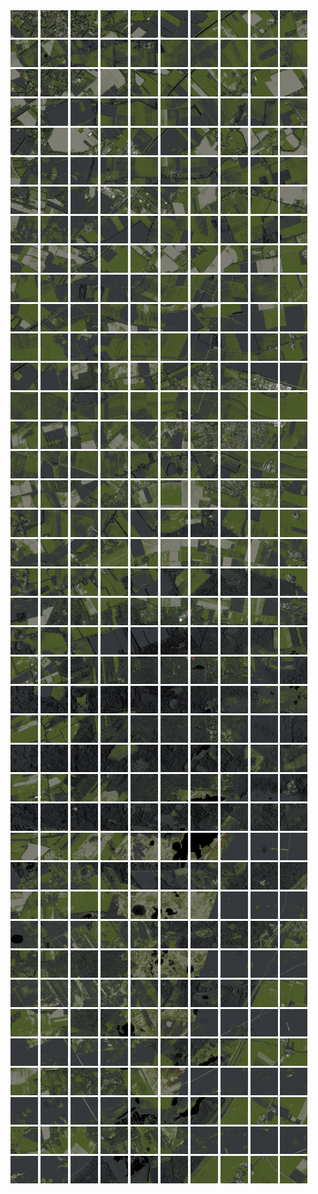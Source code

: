 <html>
<div>
<img src="https://github.com/HakkaTjakka/NL_TILE_MAP/blob/main/18/642/-1058/r.6420.-10580.png" height="44" width="44">
<img src="https://github.com/HakkaTjakka/NL_TILE_MAP/blob/main/18/642/-1058/r.6421.-10580.png" height="44" width="44">
<img src="https://github.com/HakkaTjakka/NL_TILE_MAP/blob/main/18/642/-1058/r.6422.-10580.png" height="44" width="44">
<img src="https://github.com/HakkaTjakka/NL_TILE_MAP/blob/main/18/642/-1058/r.6423.-10580.png" height="44" width="44">
<img src="https://github.com/HakkaTjakka/NL_TILE_MAP/blob/main/18/642/-1058/r.6424.-10580.png" height="44" width="44">
<img src="https://github.com/HakkaTjakka/NL_TILE_MAP/blob/main/18/642/-1058/r.6425.-10580.png" height="44" width="44">
<img src="https://github.com/HakkaTjakka/NL_TILE_MAP/blob/main/18/642/-1058/r.6426.-10580.png" height="44" width="44">
<img src="https://github.com/HakkaTjakka/NL_TILE_MAP/blob/main/18/642/-1058/r.6427.-10580.png" height="44" width="44">
<img src="https://github.com/HakkaTjakka/NL_TILE_MAP/blob/main/18/642/-1058/r.6428.-10580.png" height="44" width="44">
<img src="https://github.com/HakkaTjakka/NL_TILE_MAP/blob/main/18/642/-1058/r.6429.-10580.png" height="44" width="44">
<img src="https://github.com/HakkaTjakka/NL_TILE_MAP/blob/main/18/643/-1058/r.6430.-10580.png" height="44" width="44">
<img src="https://github.com/HakkaTjakka/NL_TILE_MAP/blob/main/18/643/-1058/r.6431.-10580.png" height="44" width="44">
<img src="https://github.com/HakkaTjakka/NL_TILE_MAP/blob/main/18/643/-1058/r.6432.-10580.png" height="44" width="44">
<img src="https://github.com/HakkaTjakka/NL_TILE_MAP/blob/main/18/643/-1058/r.6433.-10580.png" height="44" width="44">
<img src="https://github.com/HakkaTjakka/NL_TILE_MAP/blob/main/18/643/-1058/r.6434.-10580.png" height="44" width="44">
<img src="https://github.com/HakkaTjakka/NL_TILE_MAP/blob/main/18/643/-1058/r.6435.-10580.png" height="44" width="44">
<img src="https://github.com/HakkaTjakka/NL_TILE_MAP/blob/main/18/643/-1058/r.6436.-10580.png" height="44" width="44">
<img src="https://github.com/HakkaTjakka/NL_TILE_MAP/blob/main/18/643/-1058/r.6437.-10580.png" height="44" width="44">
<img src="https://github.com/HakkaTjakka/NL_TILE_MAP/blob/main/18/643/-1058/r.6438.-10580.png" height="44" width="44">
<img src="https://github.com/HakkaTjakka/NL_TILE_MAP/blob/main/18/643/-1058/r.6439.-10580.png" height="44" width="44">
<br>
<img src="https://github.com/HakkaTjakka/NL_TILE_MAP/blob/main/18/642/-1058/r.6420.-10579.png" height="44" width="44">
<img src="https://github.com/HakkaTjakka/NL_TILE_MAP/blob/main/18/642/-1058/r.6421.-10579.png" height="44" width="44">
<img src="https://github.com/HakkaTjakka/NL_TILE_MAP/blob/main/18/642/-1058/r.6422.-10579.png" height="44" width="44">
<img src="https://github.com/HakkaTjakka/NL_TILE_MAP/blob/main/18/642/-1058/r.6423.-10579.png" height="44" width="44">
<img src="https://github.com/HakkaTjakka/NL_TILE_MAP/blob/main/18/642/-1058/r.6424.-10579.png" height="44" width="44">
<img src="https://github.com/HakkaTjakka/NL_TILE_MAP/blob/main/18/642/-1058/r.6425.-10579.png" height="44" width="44">
<img src="https://github.com/HakkaTjakka/NL_TILE_MAP/blob/main/18/642/-1058/r.6426.-10579.png" height="44" width="44">
<img src="https://github.com/HakkaTjakka/NL_TILE_MAP/blob/main/18/642/-1058/r.6427.-10579.png" height="44" width="44">
<img src="https://github.com/HakkaTjakka/NL_TILE_MAP/blob/main/18/642/-1058/r.6428.-10579.png" height="44" width="44">
<img src="https://github.com/HakkaTjakka/NL_TILE_MAP/blob/main/18/642/-1058/r.6429.-10579.png" height="44" width="44">
<img src="https://github.com/HakkaTjakka/NL_TILE_MAP/blob/main/18/643/-1058/r.6430.-10579.png" height="44" width="44">
<img src="https://github.com/HakkaTjakka/NL_TILE_MAP/blob/main/18/643/-1058/r.6431.-10579.png" height="44" width="44">
<img src="https://github.com/HakkaTjakka/NL_TILE_MAP/blob/main/18/643/-1058/r.6432.-10579.png" height="44" width="44">
<img src="https://github.com/HakkaTjakka/NL_TILE_MAP/blob/main/18/643/-1058/r.6433.-10579.png" height="44" width="44">
<img src="https://github.com/HakkaTjakka/NL_TILE_MAP/blob/main/18/643/-1058/r.6434.-10579.png" height="44" width="44">
<img src="https://github.com/HakkaTjakka/NL_TILE_MAP/blob/main/18/643/-1058/r.6435.-10579.png" height="44" width="44">
<img src="https://github.com/HakkaTjakka/NL_TILE_MAP/blob/main/18/643/-1058/r.6436.-10579.png" height="44" width="44">
<img src="https://github.com/HakkaTjakka/NL_TILE_MAP/blob/main/18/643/-1058/r.6437.-10579.png" height="44" width="44">
<img src="https://github.com/HakkaTjakka/NL_TILE_MAP/blob/main/18/643/-1058/r.6438.-10579.png" height="44" width="44">
<img src="https://github.com/HakkaTjakka/NL_TILE_MAP/blob/main/18/643/-1058/r.6439.-10579.png" height="44" width="44">
<br>
<img src="https://github.com/HakkaTjakka/NL_TILE_MAP/blob/main/18/642/-1058/r.6420.-10578.png" height="44" width="44">
<img src="https://github.com/HakkaTjakka/NL_TILE_MAP/blob/main/18/642/-1058/r.6421.-10578.png" height="44" width="44">
<img src="https://github.com/HakkaTjakka/NL_TILE_MAP/blob/main/18/642/-1058/r.6422.-10578.png" height="44" width="44">
<img src="https://github.com/HakkaTjakka/NL_TILE_MAP/blob/main/18/642/-1058/r.6423.-10578.png" height="44" width="44">
<img src="https://github.com/HakkaTjakka/NL_TILE_MAP/blob/main/18/642/-1058/r.6424.-10578.png" height="44" width="44">
<img src="https://github.com/HakkaTjakka/NL_TILE_MAP/blob/main/18/642/-1058/r.6425.-10578.png" height="44" width="44">
<img src="https://github.com/HakkaTjakka/NL_TILE_MAP/blob/main/18/642/-1058/r.6426.-10578.png" height="44" width="44">
<img src="https://github.com/HakkaTjakka/NL_TILE_MAP/blob/main/18/642/-1058/r.6427.-10578.png" height="44" width="44">
<img src="https://github.com/HakkaTjakka/NL_TILE_MAP/blob/main/18/642/-1058/r.6428.-10578.png" height="44" width="44">
<img src="https://github.com/HakkaTjakka/NL_TILE_MAP/blob/main/18/642/-1058/r.6429.-10578.png" height="44" width="44">
<img src="https://github.com/HakkaTjakka/NL_TILE_MAP/blob/main/18/643/-1058/r.6430.-10578.png" height="44" width="44">
<img src="https://github.com/HakkaTjakka/NL_TILE_MAP/blob/main/18/643/-1058/r.6431.-10578.png" height="44" width="44">
<img src="https://github.com/HakkaTjakka/NL_TILE_MAP/blob/main/18/643/-1058/r.6432.-10578.png" height="44" width="44">
<img src="https://github.com/HakkaTjakka/NL_TILE_MAP/blob/main/18/643/-1058/r.6433.-10578.png" height="44" width="44">
<img src="https://github.com/HakkaTjakka/NL_TILE_MAP/blob/main/18/643/-1058/r.6434.-10578.png" height="44" width="44">
<img src="https://github.com/HakkaTjakka/NL_TILE_MAP/blob/main/18/643/-1058/r.6435.-10578.png" height="44" width="44">
<img src="https://github.com/HakkaTjakka/NL_TILE_MAP/blob/main/18/643/-1058/r.6436.-10578.png" height="44" width="44">
<img src="https://github.com/HakkaTjakka/NL_TILE_MAP/blob/main/18/643/-1058/r.6437.-10578.png" height="44" width="44">
<img src="https://github.com/HakkaTjakka/NL_TILE_MAP/blob/main/18/643/-1058/r.6438.-10578.png" height="44" width="44">
<img src="https://github.com/HakkaTjakka/NL_TILE_MAP/blob/main/18/643/-1058/r.6439.-10578.png" height="44" width="44">
<br>
<img src="https://github.com/HakkaTjakka/NL_TILE_MAP/blob/main/18/642/-1058/r.6420.-10577.png" height="44" width="44">
<img src="https://github.com/HakkaTjakka/NL_TILE_MAP/blob/main/18/642/-1058/r.6421.-10577.png" height="44" width="44">
<img src="https://github.com/HakkaTjakka/NL_TILE_MAP/blob/main/18/642/-1058/r.6422.-10577.png" height="44" width="44">
<img src="https://github.com/HakkaTjakka/NL_TILE_MAP/blob/main/18/642/-1058/r.6423.-10577.png" height="44" width="44">
<img src="https://github.com/HakkaTjakka/NL_TILE_MAP/blob/main/18/642/-1058/r.6424.-10577.png" height="44" width="44">
<img src="https://github.com/HakkaTjakka/NL_TILE_MAP/blob/main/18/642/-1058/r.6425.-10577.png" height="44" width="44">
<img src="https://github.com/HakkaTjakka/NL_TILE_MAP/blob/main/18/642/-1058/r.6426.-10577.png" height="44" width="44">
<img src="https://github.com/HakkaTjakka/NL_TILE_MAP/blob/main/18/642/-1058/r.6427.-10577.png" height="44" width="44">
<img src="https://github.com/HakkaTjakka/NL_TILE_MAP/blob/main/18/642/-1058/r.6428.-10577.png" height="44" width="44">
<img src="https://github.com/HakkaTjakka/NL_TILE_MAP/blob/main/18/642/-1058/r.6429.-10577.png" height="44" width="44">
<img src="https://github.com/HakkaTjakka/NL_TILE_MAP/blob/main/18/643/-1058/r.6430.-10577.png" height="44" width="44">
<img src="https://github.com/HakkaTjakka/NL_TILE_MAP/blob/main/18/643/-1058/r.6431.-10577.png" height="44" width="44">
<img src="https://github.com/HakkaTjakka/NL_TILE_MAP/blob/main/18/643/-1058/r.6432.-10577.png" height="44" width="44">
<img src="https://github.com/HakkaTjakka/NL_TILE_MAP/blob/main/18/643/-1058/r.6433.-10577.png" height="44" width="44">
<img src="https://github.com/HakkaTjakka/NL_TILE_MAP/blob/main/18/643/-1058/r.6434.-10577.png" height="44" width="44">
<img src="https://github.com/HakkaTjakka/NL_TILE_MAP/blob/main/18/643/-1058/r.6435.-10577.png" height="44" width="44">
<img src="https://github.com/HakkaTjakka/NL_TILE_MAP/blob/main/18/643/-1058/r.6436.-10577.png" height="44" width="44">
<img src="https://github.com/HakkaTjakka/NL_TILE_MAP/blob/main/18/643/-1058/r.6437.-10577.png" height="44" width="44">
<img src="https://github.com/HakkaTjakka/NL_TILE_MAP/blob/main/18/643/-1058/r.6438.-10577.png" height="44" width="44">
<img src="https://github.com/HakkaTjakka/NL_TILE_MAP/blob/main/18/643/-1058/r.6439.-10577.png" height="44" width="44">
<br>
<img src="https://github.com/HakkaTjakka/NL_TILE_MAP/blob/main/18/642/-1058/r.6420.-10576.png" height="44" width="44">
<img src="https://github.com/HakkaTjakka/NL_TILE_MAP/blob/main/18/642/-1058/r.6421.-10576.png" height="44" width="44">
<img src="https://github.com/HakkaTjakka/NL_TILE_MAP/blob/main/18/642/-1058/r.6422.-10576.png" height="44" width="44">
<img src="https://github.com/HakkaTjakka/NL_TILE_MAP/blob/main/18/642/-1058/r.6423.-10576.png" height="44" width="44">
<img src="https://github.com/HakkaTjakka/NL_TILE_MAP/blob/main/18/642/-1058/r.6424.-10576.png" height="44" width="44">
<img src="https://github.com/HakkaTjakka/NL_TILE_MAP/blob/main/18/642/-1058/r.6425.-10576.png" height="44" width="44">
<img src="https://github.com/HakkaTjakka/NL_TILE_MAP/blob/main/18/642/-1058/r.6426.-10576.png" height="44" width="44">
<img src="https://github.com/HakkaTjakka/NL_TILE_MAP/blob/main/18/642/-1058/r.6427.-10576.png" height="44" width="44">
<img src="https://github.com/HakkaTjakka/NL_TILE_MAP/blob/main/18/642/-1058/r.6428.-10576.png" height="44" width="44">
<img src="https://github.com/HakkaTjakka/NL_TILE_MAP/blob/main/18/642/-1058/r.6429.-10576.png" height="44" width="44">
<img src="https://github.com/HakkaTjakka/NL_TILE_MAP/blob/main/18/643/-1058/r.6430.-10576.png" height="44" width="44">
<img src="https://github.com/HakkaTjakka/NL_TILE_MAP/blob/main/18/643/-1058/r.6431.-10576.png" height="44" width="44">
<img src="https://github.com/HakkaTjakka/NL_TILE_MAP/blob/main/18/643/-1058/r.6432.-10576.png" height="44" width="44">
<img src="https://github.com/HakkaTjakka/NL_TILE_MAP/blob/main/18/643/-1058/r.6433.-10576.png" height="44" width="44">
<img src="https://github.com/HakkaTjakka/NL_TILE_MAP/blob/main/18/643/-1058/r.6434.-10576.png" height="44" width="44">
<img src="https://github.com/HakkaTjakka/NL_TILE_MAP/blob/main/18/643/-1058/r.6435.-10576.png" height="44" width="44">
<img src="https://github.com/HakkaTjakka/NL_TILE_MAP/blob/main/18/643/-1058/r.6436.-10576.png" height="44" width="44">
<img src="https://github.com/HakkaTjakka/NL_TILE_MAP/blob/main/18/643/-1058/r.6437.-10576.png" height="44" width="44">
<img src="https://github.com/HakkaTjakka/NL_TILE_MAP/blob/main/18/643/-1058/r.6438.-10576.png" height="44" width="44">
<img src="https://github.com/HakkaTjakka/NL_TILE_MAP/blob/main/18/643/-1058/r.6439.-10576.png" height="44" width="44">
<br>
<img src="https://github.com/HakkaTjakka/NL_TILE_MAP/blob/main/18/642/-1058/r.6420.-10575.png" height="44" width="44">
<img src="https://github.com/HakkaTjakka/NL_TILE_MAP/blob/main/18/642/-1058/r.6421.-10575.png" height="44" width="44">
<img src="https://github.com/HakkaTjakka/NL_TILE_MAP/blob/main/18/642/-1058/r.6422.-10575.png" height="44" width="44">
<img src="https://github.com/HakkaTjakka/NL_TILE_MAP/blob/main/18/642/-1058/r.6423.-10575.png" height="44" width="44">
<img src="https://github.com/HakkaTjakka/NL_TILE_MAP/blob/main/18/642/-1058/r.6424.-10575.png" height="44" width="44">
<img src="https://github.com/HakkaTjakka/NL_TILE_MAP/blob/main/18/642/-1058/r.6425.-10575.png" height="44" width="44">
<img src="https://github.com/HakkaTjakka/NL_TILE_MAP/blob/main/18/642/-1058/r.6426.-10575.png" height="44" width="44">
<img src="https://github.com/HakkaTjakka/NL_TILE_MAP/blob/main/18/642/-1058/r.6427.-10575.png" height="44" width="44">
<img src="https://github.com/HakkaTjakka/NL_TILE_MAP/blob/main/18/642/-1058/r.6428.-10575.png" height="44" width="44">
<img src="https://github.com/HakkaTjakka/NL_TILE_MAP/blob/main/18/642/-1058/r.6429.-10575.png" height="44" width="44">
<img src="https://github.com/HakkaTjakka/NL_TILE_MAP/blob/main/18/643/-1058/r.6430.-10575.png" height="44" width="44">
<img src="https://github.com/HakkaTjakka/NL_TILE_MAP/blob/main/18/643/-1058/r.6431.-10575.png" height="44" width="44">
<img src="https://github.com/HakkaTjakka/NL_TILE_MAP/blob/main/18/643/-1058/r.6432.-10575.png" height="44" width="44">
<img src="https://github.com/HakkaTjakka/NL_TILE_MAP/blob/main/18/643/-1058/r.6433.-10575.png" height="44" width="44">
<img src="https://github.com/HakkaTjakka/NL_TILE_MAP/blob/main/18/643/-1058/r.6434.-10575.png" height="44" width="44">
<img src="https://github.com/HakkaTjakka/NL_TILE_MAP/blob/main/18/643/-1058/r.6435.-10575.png" height="44" width="44">
<img src="https://github.com/HakkaTjakka/NL_TILE_MAP/blob/main/18/643/-1058/r.6436.-10575.png" height="44" width="44">
<img src="https://github.com/HakkaTjakka/NL_TILE_MAP/blob/main/18/643/-1058/r.6437.-10575.png" height="44" width="44">
<img src="https://github.com/HakkaTjakka/NL_TILE_MAP/blob/main/18/643/-1058/r.6438.-10575.png" height="44" width="44">
<img src="https://github.com/HakkaTjakka/NL_TILE_MAP/blob/main/18/643/-1058/r.6439.-10575.png" height="44" width="44">
<br>
<img src="https://github.com/HakkaTjakka/NL_TILE_MAP/blob/main/18/642/-1058/r.6420.-10574.png" height="44" width="44">
<img src="https://github.com/HakkaTjakka/NL_TILE_MAP/blob/main/18/642/-1058/r.6421.-10574.png" height="44" width="44">
<img src="https://github.com/HakkaTjakka/NL_TILE_MAP/blob/main/18/642/-1058/r.6422.-10574.png" height="44" width="44">
<img src="https://github.com/HakkaTjakka/NL_TILE_MAP/blob/main/18/642/-1058/r.6423.-10574.png" height="44" width="44">
<img src="https://github.com/HakkaTjakka/NL_TILE_MAP/blob/main/18/642/-1058/r.6424.-10574.png" height="44" width="44">
<img src="https://github.com/HakkaTjakka/NL_TILE_MAP/blob/main/18/642/-1058/r.6425.-10574.png" height="44" width="44">
<img src="https://github.com/HakkaTjakka/NL_TILE_MAP/blob/main/18/642/-1058/r.6426.-10574.png" height="44" width="44">
<img src="https://github.com/HakkaTjakka/NL_TILE_MAP/blob/main/18/642/-1058/r.6427.-10574.png" height="44" width="44">
<img src="https://github.com/HakkaTjakka/NL_TILE_MAP/blob/main/18/642/-1058/r.6428.-10574.png" height="44" width="44">
<img src="https://github.com/HakkaTjakka/NL_TILE_MAP/blob/main/18/642/-1058/r.6429.-10574.png" height="44" width="44">
<img src="https://github.com/HakkaTjakka/NL_TILE_MAP/blob/main/18/643/-1058/r.6430.-10574.png" height="44" width="44">
<img src="https://github.com/HakkaTjakka/NL_TILE_MAP/blob/main/18/643/-1058/r.6431.-10574.png" height="44" width="44">
<img src="https://github.com/HakkaTjakka/NL_TILE_MAP/blob/main/18/643/-1058/r.6432.-10574.png" height="44" width="44">
<img src="https://github.com/HakkaTjakka/NL_TILE_MAP/blob/main/18/643/-1058/r.6433.-10574.png" height="44" width="44">
<img src="https://github.com/HakkaTjakka/NL_TILE_MAP/blob/main/18/643/-1058/r.6434.-10574.png" height="44" width="44">
<img src="https://github.com/HakkaTjakka/NL_TILE_MAP/blob/main/18/643/-1058/r.6435.-10574.png" height="44" width="44">
<img src="https://github.com/HakkaTjakka/NL_TILE_MAP/blob/main/18/643/-1058/r.6436.-10574.png" height="44" width="44">
<img src="https://github.com/HakkaTjakka/NL_TILE_MAP/blob/main/18/643/-1058/r.6437.-10574.png" height="44" width="44">
<img src="https://github.com/HakkaTjakka/NL_TILE_MAP/blob/main/18/643/-1058/r.6438.-10574.png" height="44" width="44">
<img src="https://github.com/HakkaTjakka/NL_TILE_MAP/blob/main/18/643/-1058/r.6439.-10574.png" height="44" width="44">
<br>
<img src="https://github.com/HakkaTjakka/NL_TILE_MAP/blob/main/18/642/-1058/r.6420.-10573.png" height="44" width="44">
<img src="https://github.com/HakkaTjakka/NL_TILE_MAP/blob/main/18/642/-1058/r.6421.-10573.png" height="44" width="44">
<img src="https://github.com/HakkaTjakka/NL_TILE_MAP/blob/main/18/642/-1058/r.6422.-10573.png" height="44" width="44">
<img src="https://github.com/HakkaTjakka/NL_TILE_MAP/blob/main/18/642/-1058/r.6423.-10573.png" height="44" width="44">
<img src="https://github.com/HakkaTjakka/NL_TILE_MAP/blob/main/18/642/-1058/r.6424.-10573.png" height="44" width="44">
<img src="https://github.com/HakkaTjakka/NL_TILE_MAP/blob/main/18/642/-1058/r.6425.-10573.png" height="44" width="44">
<img src="https://github.com/HakkaTjakka/NL_TILE_MAP/blob/main/18/642/-1058/r.6426.-10573.png" height="44" width="44">
<img src="https://github.com/HakkaTjakka/NL_TILE_MAP/blob/main/18/642/-1058/r.6427.-10573.png" height="44" width="44">
<img src="https://github.com/HakkaTjakka/NL_TILE_MAP/blob/main/18/642/-1058/r.6428.-10573.png" height="44" width="44">
<img src="https://github.com/HakkaTjakka/NL_TILE_MAP/blob/main/18/642/-1058/r.6429.-10573.png" height="44" width="44">
<img src="https://github.com/HakkaTjakka/NL_TILE_MAP/blob/main/18/643/-1058/r.6430.-10573.png" height="44" width="44">
<img src="https://github.com/HakkaTjakka/NL_TILE_MAP/blob/main/18/643/-1058/r.6431.-10573.png" height="44" width="44">
<img src="https://github.com/HakkaTjakka/NL_TILE_MAP/blob/main/18/643/-1058/r.6432.-10573.png" height="44" width="44">
<img src="https://github.com/HakkaTjakka/NL_TILE_MAP/blob/main/18/643/-1058/r.6433.-10573.png" height="44" width="44">
<img src="https://github.com/HakkaTjakka/NL_TILE_MAP/blob/main/18/643/-1058/r.6434.-10573.png" height="44" width="44">
<img src="https://github.com/HakkaTjakka/NL_TILE_MAP/blob/main/18/643/-1058/r.6435.-10573.png" height="44" width="44">
<img src="https://github.com/HakkaTjakka/NL_TILE_MAP/blob/main/18/643/-1058/r.6436.-10573.png" height="44" width="44">
<img src="https://github.com/HakkaTjakka/NL_TILE_MAP/blob/main/18/643/-1058/r.6437.-10573.png" height="44" width="44">
<img src="https://github.com/HakkaTjakka/NL_TILE_MAP/blob/main/18/643/-1058/r.6438.-10573.png" height="44" width="44">
<img src="https://github.com/HakkaTjakka/NL_TILE_MAP/blob/main/18/643/-1058/r.6439.-10573.png" height="44" width="44">
<br>
<img src="https://github.com/HakkaTjakka/NL_TILE_MAP/blob/main/18/642/-1058/r.6420.-10572.png" height="44" width="44">
<img src="https://github.com/HakkaTjakka/NL_TILE_MAP/blob/main/18/642/-1058/r.6421.-10572.png" height="44" width="44">
<img src="https://github.com/HakkaTjakka/NL_TILE_MAP/blob/main/18/642/-1058/r.6422.-10572.png" height="44" width="44">
<img src="https://github.com/HakkaTjakka/NL_TILE_MAP/blob/main/18/642/-1058/r.6423.-10572.png" height="44" width="44">
<img src="https://github.com/HakkaTjakka/NL_TILE_MAP/blob/main/18/642/-1058/r.6424.-10572.png" height="44" width="44">
<img src="https://github.com/HakkaTjakka/NL_TILE_MAP/blob/main/18/642/-1058/r.6425.-10572.png" height="44" width="44">
<img src="https://github.com/HakkaTjakka/NL_TILE_MAP/blob/main/18/642/-1058/r.6426.-10572.png" height="44" width="44">
<img src="https://github.com/HakkaTjakka/NL_TILE_MAP/blob/main/18/642/-1058/r.6427.-10572.png" height="44" width="44">
<img src="https://github.com/HakkaTjakka/NL_TILE_MAP/blob/main/18/642/-1058/r.6428.-10572.png" height="44" width="44">
<img src="https://github.com/HakkaTjakka/NL_TILE_MAP/blob/main/18/642/-1058/r.6429.-10572.png" height="44" width="44">
<img src="https://github.com/HakkaTjakka/NL_TILE_MAP/blob/main/18/643/-1058/r.6430.-10572.png" height="44" width="44">
<img src="https://github.com/HakkaTjakka/NL_TILE_MAP/blob/main/18/643/-1058/r.6431.-10572.png" height="44" width="44">
<img src="https://github.com/HakkaTjakka/NL_TILE_MAP/blob/main/18/643/-1058/r.6432.-10572.png" height="44" width="44">
<img src="https://github.com/HakkaTjakka/NL_TILE_MAP/blob/main/18/643/-1058/r.6433.-10572.png" height="44" width="44">
<img src="https://github.com/HakkaTjakka/NL_TILE_MAP/blob/main/18/643/-1058/r.6434.-10572.png" height="44" width="44">
<img src="https://github.com/HakkaTjakka/NL_TILE_MAP/blob/main/18/643/-1058/r.6435.-10572.png" height="44" width="44">
<img src="https://github.com/HakkaTjakka/NL_TILE_MAP/blob/main/18/643/-1058/r.6436.-10572.png" height="44" width="44">
<img src="https://github.com/HakkaTjakka/NL_TILE_MAP/blob/main/18/643/-1058/r.6437.-10572.png" height="44" width="44">
<img src="https://github.com/HakkaTjakka/NL_TILE_MAP/blob/main/18/643/-1058/r.6438.-10572.png" height="44" width="44">
<img src="https://github.com/HakkaTjakka/NL_TILE_MAP/blob/main/18/643/-1058/r.6439.-10572.png" height="44" width="44">
<br>
<img src="https://github.com/HakkaTjakka/NL_TILE_MAP/blob/main/18/642/-1058/r.6420.-10571.png" height="44" width="44">
<img src="https://github.com/HakkaTjakka/NL_TILE_MAP/blob/main/18/642/-1058/r.6421.-10571.png" height="44" width="44">
<img src="https://github.com/HakkaTjakka/NL_TILE_MAP/blob/main/18/642/-1058/r.6422.-10571.png" height="44" width="44">
<img src="https://github.com/HakkaTjakka/NL_TILE_MAP/blob/main/18/642/-1058/r.6423.-10571.png" height="44" width="44">
<img src="https://github.com/HakkaTjakka/NL_TILE_MAP/blob/main/18/642/-1058/r.6424.-10571.png" height="44" width="44">
<img src="https://github.com/HakkaTjakka/NL_TILE_MAP/blob/main/18/642/-1058/r.6425.-10571.png" height="44" width="44">
<img src="https://github.com/HakkaTjakka/NL_TILE_MAP/blob/main/18/642/-1058/r.6426.-10571.png" height="44" width="44">
<img src="https://github.com/HakkaTjakka/NL_TILE_MAP/blob/main/18/642/-1058/r.6427.-10571.png" height="44" width="44">
<img src="https://github.com/HakkaTjakka/NL_TILE_MAP/blob/main/18/642/-1058/r.6428.-10571.png" height="44" width="44">
<img src="https://github.com/HakkaTjakka/NL_TILE_MAP/blob/main/18/642/-1058/r.6429.-10571.png" height="44" width="44">
<img src="https://github.com/HakkaTjakka/NL_TILE_MAP/blob/main/18/643/-1058/r.6430.-10571.png" height="44" width="44">
<img src="https://github.com/HakkaTjakka/NL_TILE_MAP/blob/main/18/643/-1058/r.6431.-10571.png" height="44" width="44">
<img src="https://github.com/HakkaTjakka/NL_TILE_MAP/blob/main/18/643/-1058/r.6432.-10571.png" height="44" width="44">
<img src="https://github.com/HakkaTjakka/NL_TILE_MAP/blob/main/18/643/-1058/r.6433.-10571.png" height="44" width="44">
<img src="https://github.com/HakkaTjakka/NL_TILE_MAP/blob/main/18/643/-1058/r.6434.-10571.png" height="44" width="44">
<img src="https://github.com/HakkaTjakka/NL_TILE_MAP/blob/main/18/643/-1058/r.6435.-10571.png" height="44" width="44">
<img src="https://github.com/HakkaTjakka/NL_TILE_MAP/blob/main/18/643/-1058/r.6436.-10571.png" height="44" width="44">
<img src="https://github.com/HakkaTjakka/NL_TILE_MAP/blob/main/18/643/-1058/r.6437.-10571.png" height="44" width="44">
<img src="https://github.com/HakkaTjakka/NL_TILE_MAP/blob/main/18/643/-1058/r.6438.-10571.png" height="44" width="44">
<img src="https://github.com/HakkaTjakka/NL_TILE_MAP/blob/main/18/643/-1058/r.6439.-10571.png" height="44" width="44">
<br>
<img src="https://github.com/HakkaTjakka/NL_TILE_MAP/blob/main/18/642/-1057/r.6420.-10570.png" height="44" width="44">
<img src="https://github.com/HakkaTjakka/NL_TILE_MAP/blob/main/18/642/-1057/r.6421.-10570.png" height="44" width="44">
<img src="https://github.com/HakkaTjakka/NL_TILE_MAP/blob/main/18/642/-1057/r.6422.-10570.png" height="44" width="44">
<img src="https://github.com/HakkaTjakka/NL_TILE_MAP/blob/main/18/642/-1057/r.6423.-10570.png" height="44" width="44">
<img src="https://github.com/HakkaTjakka/NL_TILE_MAP/blob/main/18/642/-1057/r.6424.-10570.png" height="44" width="44">
<img src="https://github.com/HakkaTjakka/NL_TILE_MAP/blob/main/18/642/-1057/r.6425.-10570.png" height="44" width="44">
<img src="https://github.com/HakkaTjakka/NL_TILE_MAP/blob/main/18/642/-1057/r.6426.-10570.png" height="44" width="44">
<img src="https://github.com/HakkaTjakka/NL_TILE_MAP/blob/main/18/642/-1057/r.6427.-10570.png" height="44" width="44">
<img src="https://github.com/HakkaTjakka/NL_TILE_MAP/blob/main/18/642/-1057/r.6428.-10570.png" height="44" width="44">
<img src="https://github.com/HakkaTjakka/NL_TILE_MAP/blob/main/18/642/-1057/r.6429.-10570.png" height="44" width="44">
<img src="https://github.com/HakkaTjakka/NL_TILE_MAP/blob/main/18/643/-1057/r.6430.-10570.png" height="44" width="44">
<img src="https://github.com/HakkaTjakka/NL_TILE_MAP/blob/main/18/643/-1057/r.6431.-10570.png" height="44" width="44">
<img src="https://github.com/HakkaTjakka/NL_TILE_MAP/blob/main/18/643/-1057/r.6432.-10570.png" height="44" width="44">
<img src="https://github.com/HakkaTjakka/NL_TILE_MAP/blob/main/18/643/-1057/r.6433.-10570.png" height="44" width="44">
<img src="https://github.com/HakkaTjakka/NL_TILE_MAP/blob/main/18/643/-1057/r.6434.-10570.png" height="44" width="44">
<img src="https://github.com/HakkaTjakka/NL_TILE_MAP/blob/main/18/643/-1057/r.6435.-10570.png" height="44" width="44">
<img src="https://github.com/HakkaTjakka/NL_TILE_MAP/blob/main/18/643/-1057/r.6436.-10570.png" height="44" width="44">
<img src="https://github.com/HakkaTjakka/NL_TILE_MAP/blob/main/18/643/-1057/r.6437.-10570.png" height="44" width="44">
<img src="https://github.com/HakkaTjakka/NL_TILE_MAP/blob/main/18/643/-1057/r.6438.-10570.png" height="44" width="44">
<img src="https://github.com/HakkaTjakka/NL_TILE_MAP/blob/main/18/643/-1057/r.6439.-10570.png" height="44" width="44">
<br>
<img src="https://github.com/HakkaTjakka/NL_TILE_MAP/blob/main/18/642/-1057/r.6420.-10569.png" height="44" width="44">
<img src="https://github.com/HakkaTjakka/NL_TILE_MAP/blob/main/18/642/-1057/r.6421.-10569.png" height="44" width="44">
<img src="https://github.com/HakkaTjakka/NL_TILE_MAP/blob/main/18/642/-1057/r.6422.-10569.png" height="44" width="44">
<img src="https://github.com/HakkaTjakka/NL_TILE_MAP/blob/main/18/642/-1057/r.6423.-10569.png" height="44" width="44">
<img src="https://github.com/HakkaTjakka/NL_TILE_MAP/blob/main/18/642/-1057/r.6424.-10569.png" height="44" width="44">
<img src="https://github.com/HakkaTjakka/NL_TILE_MAP/blob/main/18/642/-1057/r.6425.-10569.png" height="44" width="44">
<img src="https://github.com/HakkaTjakka/NL_TILE_MAP/blob/main/18/642/-1057/r.6426.-10569.png" height="44" width="44">
<img src="https://github.com/HakkaTjakka/NL_TILE_MAP/blob/main/18/642/-1057/r.6427.-10569.png" height="44" width="44">
<img src="https://github.com/HakkaTjakka/NL_TILE_MAP/blob/main/18/642/-1057/r.6428.-10569.png" height="44" width="44">
<img src="https://github.com/HakkaTjakka/NL_TILE_MAP/blob/main/18/642/-1057/r.6429.-10569.png" height="44" width="44">
<img src="https://github.com/HakkaTjakka/NL_TILE_MAP/blob/main/18/643/-1057/r.6430.-10569.png" height="44" width="44">
<img src="https://github.com/HakkaTjakka/NL_TILE_MAP/blob/main/18/643/-1057/r.6431.-10569.png" height="44" width="44">
<img src="https://github.com/HakkaTjakka/NL_TILE_MAP/blob/main/18/643/-1057/r.6432.-10569.png" height="44" width="44">
<img src="https://github.com/HakkaTjakka/NL_TILE_MAP/blob/main/18/643/-1057/r.6433.-10569.png" height="44" width="44">
<img src="https://github.com/HakkaTjakka/NL_TILE_MAP/blob/main/18/643/-1057/r.6434.-10569.png" height="44" width="44">
<img src="https://github.com/HakkaTjakka/NL_TILE_MAP/blob/main/18/643/-1057/r.6435.-10569.png" height="44" width="44">
<img src="https://github.com/HakkaTjakka/NL_TILE_MAP/blob/main/18/643/-1057/r.6436.-10569.png" height="44" width="44">
<img src="https://github.com/HakkaTjakka/NL_TILE_MAP/blob/main/18/643/-1057/r.6437.-10569.png" height="44" width="44">
<img src="https://github.com/HakkaTjakka/NL_TILE_MAP/blob/main/18/643/-1057/r.6438.-10569.png" height="44" width="44">
<img src="https://github.com/HakkaTjakka/NL_TILE_MAP/blob/main/18/643/-1057/r.6439.-10569.png" height="44" width="44">
<br>
<img src="https://github.com/HakkaTjakka/NL_TILE_MAP/blob/main/18/642/-1057/r.6420.-10568.png" height="44" width="44">
<img src="https://github.com/HakkaTjakka/NL_TILE_MAP/blob/main/18/642/-1057/r.6421.-10568.png" height="44" width="44">
<img src="https://github.com/HakkaTjakka/NL_TILE_MAP/blob/main/18/642/-1057/r.6422.-10568.png" height="44" width="44">
<img src="https://github.com/HakkaTjakka/NL_TILE_MAP/blob/main/18/642/-1057/r.6423.-10568.png" height="44" width="44">
<img src="https://github.com/HakkaTjakka/NL_TILE_MAP/blob/main/18/642/-1057/r.6424.-10568.png" height="44" width="44">
<img src="https://github.com/HakkaTjakka/NL_TILE_MAP/blob/main/18/642/-1057/r.6425.-10568.png" height="44" width="44">
<img src="https://github.com/HakkaTjakka/NL_TILE_MAP/blob/main/18/642/-1057/r.6426.-10568.png" height="44" width="44">
<img src="https://github.com/HakkaTjakka/NL_TILE_MAP/blob/main/18/642/-1057/r.6427.-10568.png" height="44" width="44">
<img src="https://github.com/HakkaTjakka/NL_TILE_MAP/blob/main/18/642/-1057/r.6428.-10568.png" height="44" width="44">
<img src="https://github.com/HakkaTjakka/NL_TILE_MAP/blob/main/18/642/-1057/r.6429.-10568.png" height="44" width="44">
<img src="https://github.com/HakkaTjakka/NL_TILE_MAP/blob/main/18/643/-1057/r.6430.-10568.png" height="44" width="44">
<img src="https://github.com/HakkaTjakka/NL_TILE_MAP/blob/main/18/643/-1057/r.6431.-10568.png" height="44" width="44">
<img src="https://github.com/HakkaTjakka/NL_TILE_MAP/blob/main/18/643/-1057/r.6432.-10568.png" height="44" width="44">
<img src="https://github.com/HakkaTjakka/NL_TILE_MAP/blob/main/18/643/-1057/r.6433.-10568.png" height="44" width="44">
<img src="https://github.com/HakkaTjakka/NL_TILE_MAP/blob/main/18/643/-1057/r.6434.-10568.png" height="44" width="44">
<img src="https://github.com/HakkaTjakka/NL_TILE_MAP/blob/main/18/643/-1057/r.6435.-10568.png" height="44" width="44">
<img src="https://github.com/HakkaTjakka/NL_TILE_MAP/blob/main/18/643/-1057/r.6436.-10568.png" height="44" width="44">
<img src="https://github.com/HakkaTjakka/NL_TILE_MAP/blob/main/18/643/-1057/r.6437.-10568.png" height="44" width="44">
<img src="https://github.com/HakkaTjakka/NL_TILE_MAP/blob/main/18/643/-1057/r.6438.-10568.png" height="44" width="44">
<img src="https://github.com/HakkaTjakka/NL_TILE_MAP/blob/main/18/643/-1057/r.6439.-10568.png" height="44" width="44">
<br>
<img src="https://github.com/HakkaTjakka/NL_TILE_MAP/blob/main/18/642/-1057/r.6420.-10567.png" height="44" width="44">
<img src="https://github.com/HakkaTjakka/NL_TILE_MAP/blob/main/18/642/-1057/r.6421.-10567.png" height="44" width="44">
<img src="https://github.com/HakkaTjakka/NL_TILE_MAP/blob/main/18/642/-1057/r.6422.-10567.png" height="44" width="44">
<img src="https://github.com/HakkaTjakka/NL_TILE_MAP/blob/main/18/642/-1057/r.6423.-10567.png" height="44" width="44">
<img src="https://github.com/HakkaTjakka/NL_TILE_MAP/blob/main/18/642/-1057/r.6424.-10567.png" height="44" width="44">
<img src="https://github.com/HakkaTjakka/NL_TILE_MAP/blob/main/18/642/-1057/r.6425.-10567.png" height="44" width="44">
<img src="https://github.com/HakkaTjakka/NL_TILE_MAP/blob/main/18/642/-1057/r.6426.-10567.png" height="44" width="44">
<img src="https://github.com/HakkaTjakka/NL_TILE_MAP/blob/main/18/642/-1057/r.6427.-10567.png" height="44" width="44">
<img src="https://github.com/HakkaTjakka/NL_TILE_MAP/blob/main/18/642/-1057/r.6428.-10567.png" height="44" width="44">
<img src="https://github.com/HakkaTjakka/NL_TILE_MAP/blob/main/18/642/-1057/r.6429.-10567.png" height="44" width="44">
<img src="https://github.com/HakkaTjakka/NL_TILE_MAP/blob/main/18/643/-1057/r.6430.-10567.png" height="44" width="44">
<img src="https://github.com/HakkaTjakka/NL_TILE_MAP/blob/main/18/643/-1057/r.6431.-10567.png" height="44" width="44">
<img src="https://github.com/HakkaTjakka/NL_TILE_MAP/blob/main/18/643/-1057/r.6432.-10567.png" height="44" width="44">
<img src="https://github.com/HakkaTjakka/NL_TILE_MAP/blob/main/18/643/-1057/r.6433.-10567.png" height="44" width="44">
<img src="https://github.com/HakkaTjakka/NL_TILE_MAP/blob/main/18/643/-1057/r.6434.-10567.png" height="44" width="44">
<img src="https://github.com/HakkaTjakka/NL_TILE_MAP/blob/main/18/643/-1057/r.6435.-10567.png" height="44" width="44">
<img src="https://github.com/HakkaTjakka/NL_TILE_MAP/blob/main/18/643/-1057/r.6436.-10567.png" height="44" width="44">
<img src="https://github.com/HakkaTjakka/NL_TILE_MAP/blob/main/18/643/-1057/r.6437.-10567.png" height="44" width="44">
<img src="https://github.com/HakkaTjakka/NL_TILE_MAP/blob/main/18/643/-1057/r.6438.-10567.png" height="44" width="44">
<img src="https://github.com/HakkaTjakka/NL_TILE_MAP/blob/main/18/643/-1057/r.6439.-10567.png" height="44" width="44">
<br>
<img src="https://github.com/HakkaTjakka/NL_TILE_MAP/blob/main/18/642/-1057/r.6420.-10566.png" height="44" width="44">
<img src="https://github.com/HakkaTjakka/NL_TILE_MAP/blob/main/18/642/-1057/r.6421.-10566.png" height="44" width="44">
<img src="https://github.com/HakkaTjakka/NL_TILE_MAP/blob/main/18/642/-1057/r.6422.-10566.png" height="44" width="44">
<img src="https://github.com/HakkaTjakka/NL_TILE_MAP/blob/main/18/642/-1057/r.6423.-10566.png" height="44" width="44">
<img src="https://github.com/HakkaTjakka/NL_TILE_MAP/blob/main/18/642/-1057/r.6424.-10566.png" height="44" width="44">
<img src="https://github.com/HakkaTjakka/NL_TILE_MAP/blob/main/18/642/-1057/r.6425.-10566.png" height="44" width="44">
<img src="https://github.com/HakkaTjakka/NL_TILE_MAP/blob/main/18/642/-1057/r.6426.-10566.png" height="44" width="44">
<img src="https://github.com/HakkaTjakka/NL_TILE_MAP/blob/main/18/642/-1057/r.6427.-10566.png" height="44" width="44">
<img src="https://github.com/HakkaTjakka/NL_TILE_MAP/blob/main/18/642/-1057/r.6428.-10566.png" height="44" width="44">
<img src="https://github.com/HakkaTjakka/NL_TILE_MAP/blob/main/18/642/-1057/r.6429.-10566.png" height="44" width="44">
<img src="https://github.com/HakkaTjakka/NL_TILE_MAP/blob/main/18/643/-1057/r.6430.-10566.png" height="44" width="44">
<img src="https://github.com/HakkaTjakka/NL_TILE_MAP/blob/main/18/643/-1057/r.6431.-10566.png" height="44" width="44">
<img src="https://github.com/HakkaTjakka/NL_TILE_MAP/blob/main/18/643/-1057/r.6432.-10566.png" height="44" width="44">
<img src="https://github.com/HakkaTjakka/NL_TILE_MAP/blob/main/18/643/-1057/r.6433.-10566.png" height="44" width="44">
<img src="https://github.com/HakkaTjakka/NL_TILE_MAP/blob/main/18/643/-1057/r.6434.-10566.png" height="44" width="44">
<img src="https://github.com/HakkaTjakka/NL_TILE_MAP/blob/main/18/643/-1057/r.6435.-10566.png" height="44" width="44">
<img src="https://github.com/HakkaTjakka/NL_TILE_MAP/blob/main/18/643/-1057/r.6436.-10566.png" height="44" width="44">
<img src="https://github.com/HakkaTjakka/NL_TILE_MAP/blob/main/18/643/-1057/r.6437.-10566.png" height="44" width="44">
<img src="https://github.com/HakkaTjakka/NL_TILE_MAP/blob/main/18/643/-1057/r.6438.-10566.png" height="44" width="44">
<img src="https://github.com/HakkaTjakka/NL_TILE_MAP/blob/main/18/643/-1057/r.6439.-10566.png" height="44" width="44">
<br>
<img src="https://github.com/HakkaTjakka/NL_TILE_MAP/blob/main/18/642/-1057/r.6420.-10565.png" height="44" width="44">
<img src="https://github.com/HakkaTjakka/NL_TILE_MAP/blob/main/18/642/-1057/r.6421.-10565.png" height="44" width="44">
<img src="https://github.com/HakkaTjakka/NL_TILE_MAP/blob/main/18/642/-1057/r.6422.-10565.png" height="44" width="44">
<img src="https://github.com/HakkaTjakka/NL_TILE_MAP/blob/main/18/642/-1057/r.6423.-10565.png" height="44" width="44">
<img src="https://github.com/HakkaTjakka/NL_TILE_MAP/blob/main/18/642/-1057/r.6424.-10565.png" height="44" width="44">
<img src="https://github.com/HakkaTjakka/NL_TILE_MAP/blob/main/18/642/-1057/r.6425.-10565.png" height="44" width="44">
<img src="https://github.com/HakkaTjakka/NL_TILE_MAP/blob/main/18/642/-1057/r.6426.-10565.png" height="44" width="44">
<img src="https://github.com/HakkaTjakka/NL_TILE_MAP/blob/main/18/642/-1057/r.6427.-10565.png" height="44" width="44">
<img src="https://github.com/HakkaTjakka/NL_TILE_MAP/blob/main/18/642/-1057/r.6428.-10565.png" height="44" width="44">
<img src="https://github.com/HakkaTjakka/NL_TILE_MAP/blob/main/18/642/-1057/r.6429.-10565.png" height="44" width="44">
<img src="https://github.com/HakkaTjakka/NL_TILE_MAP/blob/main/18/643/-1057/r.6430.-10565.png" height="44" width="44">
<img src="https://github.com/HakkaTjakka/NL_TILE_MAP/blob/main/18/643/-1057/r.6431.-10565.png" height="44" width="44">
<img src="https://github.com/HakkaTjakka/NL_TILE_MAP/blob/main/18/643/-1057/r.6432.-10565.png" height="44" width="44">
<img src="https://github.com/HakkaTjakka/NL_TILE_MAP/blob/main/18/643/-1057/r.6433.-10565.png" height="44" width="44">
<img src="https://github.com/HakkaTjakka/NL_TILE_MAP/blob/main/18/643/-1057/r.6434.-10565.png" height="44" width="44">
<img src="https://github.com/HakkaTjakka/NL_TILE_MAP/blob/main/18/643/-1057/r.6435.-10565.png" height="44" width="44">
<img src="https://github.com/HakkaTjakka/NL_TILE_MAP/blob/main/18/643/-1057/r.6436.-10565.png" height="44" width="44">
<img src="https://github.com/HakkaTjakka/NL_TILE_MAP/blob/main/18/643/-1057/r.6437.-10565.png" height="44" width="44">
<img src="https://github.com/HakkaTjakka/NL_TILE_MAP/blob/main/18/643/-1057/r.6438.-10565.png" height="44" width="44">
<img src="https://github.com/HakkaTjakka/NL_TILE_MAP/blob/main/18/643/-1057/r.6439.-10565.png" height="44" width="44">
<br>
<img src="https://github.com/HakkaTjakka/NL_TILE_MAP/blob/main/18/642/-1057/r.6420.-10564.png" height="44" width="44">
<img src="https://github.com/HakkaTjakka/NL_TILE_MAP/blob/main/18/642/-1057/r.6421.-10564.png" height="44" width="44">
<img src="https://github.com/HakkaTjakka/NL_TILE_MAP/blob/main/18/642/-1057/r.6422.-10564.png" height="44" width="44">
<img src="https://github.com/HakkaTjakka/NL_TILE_MAP/blob/main/18/642/-1057/r.6423.-10564.png" height="44" width="44">
<img src="https://github.com/HakkaTjakka/NL_TILE_MAP/blob/main/18/642/-1057/r.6424.-10564.png" height="44" width="44">
<img src="https://github.com/HakkaTjakka/NL_TILE_MAP/blob/main/18/642/-1057/r.6425.-10564.png" height="44" width="44">
<img src="https://github.com/HakkaTjakka/NL_TILE_MAP/blob/main/18/642/-1057/r.6426.-10564.png" height="44" width="44">
<img src="https://github.com/HakkaTjakka/NL_TILE_MAP/blob/main/18/642/-1057/r.6427.-10564.png" height="44" width="44">
<img src="https://github.com/HakkaTjakka/NL_TILE_MAP/blob/main/18/642/-1057/r.6428.-10564.png" height="44" width="44">
<img src="https://github.com/HakkaTjakka/NL_TILE_MAP/blob/main/18/642/-1057/r.6429.-10564.png" height="44" width="44">
<img src="https://github.com/HakkaTjakka/NL_TILE_MAP/blob/main/18/643/-1057/r.6430.-10564.png" height="44" width="44">
<img src="https://github.com/HakkaTjakka/NL_TILE_MAP/blob/main/18/643/-1057/r.6431.-10564.png" height="44" width="44">
<img src="https://github.com/HakkaTjakka/NL_TILE_MAP/blob/main/18/643/-1057/r.6432.-10564.png" height="44" width="44">
<img src="https://github.com/HakkaTjakka/NL_TILE_MAP/blob/main/18/643/-1057/r.6433.-10564.png" height="44" width="44">
<img src="https://github.com/HakkaTjakka/NL_TILE_MAP/blob/main/18/643/-1057/r.6434.-10564.png" height="44" width="44">
<img src="https://github.com/HakkaTjakka/NL_TILE_MAP/blob/main/18/643/-1057/r.6435.-10564.png" height="44" width="44">
<img src="https://github.com/HakkaTjakka/NL_TILE_MAP/blob/main/18/643/-1057/r.6436.-10564.png" height="44" width="44">
<img src="https://github.com/HakkaTjakka/NL_TILE_MAP/blob/main/18/643/-1057/r.6437.-10564.png" height="44" width="44">
<img src="https://github.com/HakkaTjakka/NL_TILE_MAP/blob/main/18/643/-1057/r.6438.-10564.png" height="44" width="44">
<img src="https://github.com/HakkaTjakka/NL_TILE_MAP/blob/main/18/643/-1057/r.6439.-10564.png" height="44" width="44">
<br>
<img src="https://github.com/HakkaTjakka/NL_TILE_MAP/blob/main/18/642/-1057/r.6420.-10563.png" height="44" width="44">
<img src="https://github.com/HakkaTjakka/NL_TILE_MAP/blob/main/18/642/-1057/r.6421.-10563.png" height="44" width="44">
<img src="https://github.com/HakkaTjakka/NL_TILE_MAP/blob/main/18/642/-1057/r.6422.-10563.png" height="44" width="44">
<img src="https://github.com/HakkaTjakka/NL_TILE_MAP/blob/main/18/642/-1057/r.6423.-10563.png" height="44" width="44">
<img src="https://github.com/HakkaTjakka/NL_TILE_MAP/blob/main/18/642/-1057/r.6424.-10563.png" height="44" width="44">
<img src="https://github.com/HakkaTjakka/NL_TILE_MAP/blob/main/18/642/-1057/r.6425.-10563.png" height="44" width="44">
<img src="https://github.com/HakkaTjakka/NL_TILE_MAP/blob/main/18/642/-1057/r.6426.-10563.png" height="44" width="44">
<img src="https://github.com/HakkaTjakka/NL_TILE_MAP/blob/main/18/642/-1057/r.6427.-10563.png" height="44" width="44">
<img src="https://github.com/HakkaTjakka/NL_TILE_MAP/blob/main/18/642/-1057/r.6428.-10563.png" height="44" width="44">
<img src="https://github.com/HakkaTjakka/NL_TILE_MAP/blob/main/18/642/-1057/r.6429.-10563.png" height="44" width="44">
<img src="https://github.com/HakkaTjakka/NL_TILE_MAP/blob/main/18/643/-1057/r.6430.-10563.png" height="44" width="44">
<img src="https://github.com/HakkaTjakka/NL_TILE_MAP/blob/main/18/643/-1057/r.6431.-10563.png" height="44" width="44">
<img src="https://github.com/HakkaTjakka/NL_TILE_MAP/blob/main/18/643/-1057/r.6432.-10563.png" height="44" width="44">
<img src="https://github.com/HakkaTjakka/NL_TILE_MAP/blob/main/18/643/-1057/r.6433.-10563.png" height="44" width="44">
<img src="https://github.com/HakkaTjakka/NL_TILE_MAP/blob/main/18/643/-1057/r.6434.-10563.png" height="44" width="44">
<img src="https://github.com/HakkaTjakka/NL_TILE_MAP/blob/main/18/643/-1057/r.6435.-10563.png" height="44" width="44">
<img src="https://github.com/HakkaTjakka/NL_TILE_MAP/blob/main/18/643/-1057/r.6436.-10563.png" height="44" width="44">
<img src="https://github.com/HakkaTjakka/NL_TILE_MAP/blob/main/18/643/-1057/r.6437.-10563.png" height="44" width="44">
<img src="https://github.com/HakkaTjakka/NL_TILE_MAP/blob/main/18/643/-1057/r.6438.-10563.png" height="44" width="44">
<img src="https://github.com/HakkaTjakka/NL_TILE_MAP/blob/main/18/643/-1057/r.6439.-10563.png" height="44" width="44">
<br>
<img src="https://github.com/HakkaTjakka/NL_TILE_MAP/blob/main/18/642/-1057/r.6420.-10562.png" height="44" width="44">
<img src="https://github.com/HakkaTjakka/NL_TILE_MAP/blob/main/18/642/-1057/r.6421.-10562.png" height="44" width="44">
<img src="https://github.com/HakkaTjakka/NL_TILE_MAP/blob/main/18/642/-1057/r.6422.-10562.png" height="44" width="44">
<img src="https://github.com/HakkaTjakka/NL_TILE_MAP/blob/main/18/642/-1057/r.6423.-10562.png" height="44" width="44">
<img src="https://github.com/HakkaTjakka/NL_TILE_MAP/blob/main/18/642/-1057/r.6424.-10562.png" height="44" width="44">
<img src="https://github.com/HakkaTjakka/NL_TILE_MAP/blob/main/18/642/-1057/r.6425.-10562.png" height="44" width="44">
<img src="https://github.com/HakkaTjakka/NL_TILE_MAP/blob/main/18/642/-1057/r.6426.-10562.png" height="44" width="44">
<img src="https://github.com/HakkaTjakka/NL_TILE_MAP/blob/main/18/642/-1057/r.6427.-10562.png" height="44" width="44">
<img src="https://github.com/HakkaTjakka/NL_TILE_MAP/blob/main/18/642/-1057/r.6428.-10562.png" height="44" width="44">
<img src="https://github.com/HakkaTjakka/NL_TILE_MAP/blob/main/18/642/-1057/r.6429.-10562.png" height="44" width="44">
<img src="https://github.com/HakkaTjakka/NL_TILE_MAP/blob/main/18/643/-1057/r.6430.-10562.png" height="44" width="44">
<img src="https://github.com/HakkaTjakka/NL_TILE_MAP/blob/main/18/643/-1057/r.6431.-10562.png" height="44" width="44">
<img src="https://github.com/HakkaTjakka/NL_TILE_MAP/blob/main/18/643/-1057/r.6432.-10562.png" height="44" width="44">
<img src="https://github.com/HakkaTjakka/NL_TILE_MAP/blob/main/18/643/-1057/r.6433.-10562.png" height="44" width="44">
<img src="https://github.com/HakkaTjakka/NL_TILE_MAP/blob/main/18/643/-1057/r.6434.-10562.png" height="44" width="44">
<img src="https://github.com/HakkaTjakka/NL_TILE_MAP/blob/main/18/643/-1057/r.6435.-10562.png" height="44" width="44">
<img src="https://github.com/HakkaTjakka/NL_TILE_MAP/blob/main/18/643/-1057/r.6436.-10562.png" height="44" width="44">
<img src="https://github.com/HakkaTjakka/NL_TILE_MAP/blob/main/18/643/-1057/r.6437.-10562.png" height="44" width="44">
<img src="https://github.com/HakkaTjakka/NL_TILE_MAP/blob/main/18/643/-1057/r.6438.-10562.png" height="44" width="44">
<img src="https://github.com/HakkaTjakka/NL_TILE_MAP/blob/main/18/643/-1057/r.6439.-10562.png" height="44" width="44">
<br>
<img src="https://github.com/HakkaTjakka/NL_TILE_MAP/blob/main/18/642/-1057/r.6420.-10561.png" height="44" width="44">
<img src="https://github.com/HakkaTjakka/NL_TILE_MAP/blob/main/18/642/-1057/r.6421.-10561.png" height="44" width="44">
<img src="https://github.com/HakkaTjakka/NL_TILE_MAP/blob/main/18/642/-1057/r.6422.-10561.png" height="44" width="44">
<img src="https://github.com/HakkaTjakka/NL_TILE_MAP/blob/main/18/642/-1057/r.6423.-10561.png" height="44" width="44">
<img src="https://github.com/HakkaTjakka/NL_TILE_MAP/blob/main/18/642/-1057/r.6424.-10561.png" height="44" width="44">
<img src="https://github.com/HakkaTjakka/NL_TILE_MAP/blob/main/18/642/-1057/r.6425.-10561.png" height="44" width="44">
<img src="https://github.com/HakkaTjakka/NL_TILE_MAP/blob/main/18/642/-1057/r.6426.-10561.png" height="44" width="44">
<img src="https://github.com/HakkaTjakka/NL_TILE_MAP/blob/main/18/642/-1057/r.6427.-10561.png" height="44" width="44">
<img src="https://github.com/HakkaTjakka/NL_TILE_MAP/blob/main/18/642/-1057/r.6428.-10561.png" height="44" width="44">
<img src="https://github.com/HakkaTjakka/NL_TILE_MAP/blob/main/18/642/-1057/r.6429.-10561.png" height="44" width="44">
<img src="https://github.com/HakkaTjakka/NL_TILE_MAP/blob/main/18/643/-1057/r.6430.-10561.png" height="44" width="44">
<img src="https://github.com/HakkaTjakka/NL_TILE_MAP/blob/main/18/643/-1057/r.6431.-10561.png" height="44" width="44">
<img src="https://github.com/HakkaTjakka/NL_TILE_MAP/blob/main/18/643/-1057/r.6432.-10561.png" height="44" width="44">
<img src="https://github.com/HakkaTjakka/NL_TILE_MAP/blob/main/18/643/-1057/r.6433.-10561.png" height="44" width="44">
<img src="https://github.com/HakkaTjakka/NL_TILE_MAP/blob/main/18/643/-1057/r.6434.-10561.png" height="44" width="44">
<img src="https://github.com/HakkaTjakka/NL_TILE_MAP/blob/main/18/643/-1057/r.6435.-10561.png" height="44" width="44">
<img src="https://github.com/HakkaTjakka/NL_TILE_MAP/blob/main/18/643/-1057/r.6436.-10561.png" height="44" width="44">
<img src="https://github.com/HakkaTjakka/NL_TILE_MAP/blob/main/18/643/-1057/r.6437.-10561.png" height="44" width="44">
<img src="https://github.com/HakkaTjakka/NL_TILE_MAP/blob/main/18/643/-1057/r.6438.-10561.png" height="44" width="44">
<img src="https://github.com/HakkaTjakka/NL_TILE_MAP/blob/main/18/643/-1057/r.6439.-10561.png" height="44" width="44">
<br>
</div>
</html>
